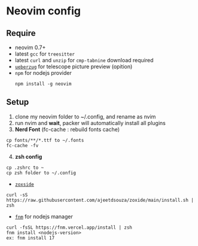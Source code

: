 # Neovim config

## Require
* neovim 0.7+
* latest `gcc` for `treesitter`
* latest `curl` and `unzip` for `cmp-tabnine` download required
* [`ueberzug`](https://github.com/seebye/ueberzug) for telescope picture preview (opition)
* `npm` for nodejs provider
  ```
  npm install -g neovim 
  ```
## Setup
1. clone my neovim folder to ~/.config, and rename as nvim 
2. run nvim and **wait**, packer will automatically install all plugins
3. **Nerd Font** (fc-cache : rebuild fonts cache)
```
cp fonts/**/*.ttf to ~/.fonts
fc-cache -fv
``` 
4. **zsh config**
```
cp .zshrc to ~
cp zsh folder to ~/.config
```
* [`zoxside`](https://github.com/ajeetdsouza/zoxide)
```
curl -sS https://raw.githubusercontent.com/ajeetdsouza/zoxide/main/install.sh | zsh
```
* [`fnm`](https://github.com/Schniz/fnm) for nodejs manager
```
curl -fsSL https://fnm.vercel.app/install | zsh
fnm install <nodejs-version>
ex: fnm install 17
```

